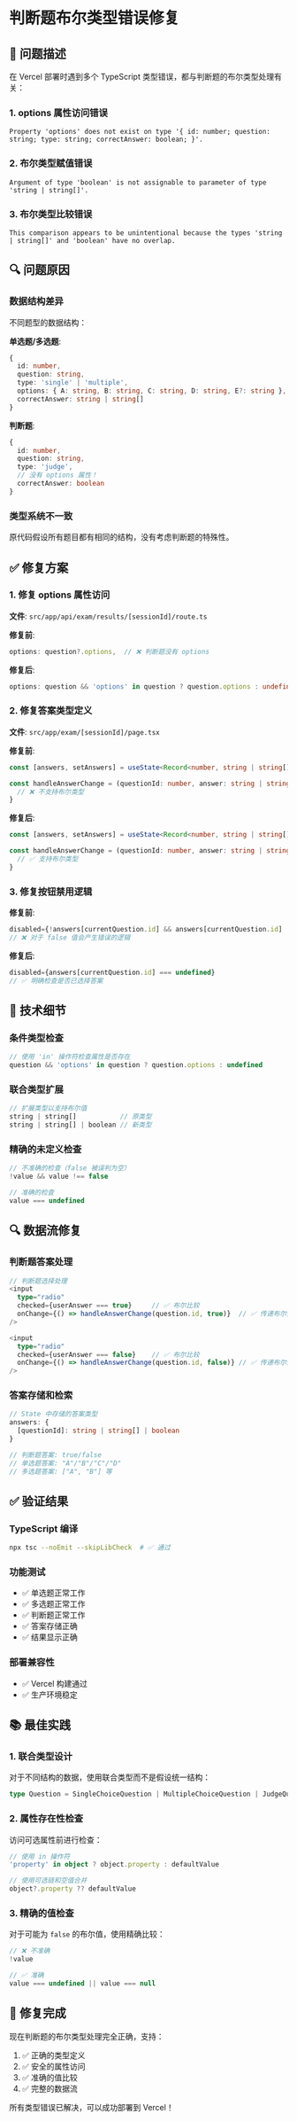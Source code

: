 # 判断题布尔类型错误修复

## 🐛 问题描述

在 Vercel 部署时遇到多个 TypeScript 类型错误，都与判断题的布尔类型处理有关：

### 1. options 属性访问错误
```
Property 'options' does not exist on type '{ id: number; question: string; type: string; correctAnswer: boolean; }'.
```

### 2. 布尔类型赋值错误
```
Argument of type 'boolean' is not assignable to parameter of type 'string | string[]'.
```

### 3. 布尔类型比较错误
```
This comparison appears to be unintentional because the types 'string | string[]' and 'boolean' have no overlap.
```

## 🔍 问题原因

### 数据结构差异
不同题型的数据结构：

**单选题/多选题**:
```typescript
{
  id: number,
  question: string,
  type: 'single' | 'multiple',
  options: { A: string, B: string, C: string, D: string, E?: string },
  correctAnswer: string | string[]
}
```

**判断题**:
```typescript
{
  id: number,
  question: string,
  type: 'judge',
  // 没有 options 属性！
  correctAnswer: boolean
}
```

### 类型系统不一致
原代码假设所有题目都有相同的结构，没有考虑判断题的特殊性。

## ✅ 修复方案

### 1. 修复 options 属性访问

**文件**: `src/app/api/exam/results/[sessionId]/route.ts`

**修复前**:
```typescript
options: question?.options,  // ❌ 判断题没有 options
```

**修复后**:
```typescript
options: question && 'options' in question ? question.options : undefined,  // ✅ 条件检查
```

### 2. 修复答案类型定义

**文件**: `src/app/exam/[sessionId]/page.tsx`

**修复前**:
```typescript
const [answers, setAnswers] = useState<Record<number, string | string[]>>({})

const handleAnswerChange = (questionId: number, answer: string | string[]) => {
  // ❌ 不支持布尔类型
}
```

**修复后**:
```typescript
const [answers, setAnswers] = useState<Record<number, string | string[] | boolean>>({})

const handleAnswerChange = (questionId: number, answer: string | string[] | boolean) => {
  // ✅ 支持布尔类型
}
```

### 3. 修复按钮禁用逻辑

**修复前**:
```typescript
disabled={!answers[currentQuestion.id] && answers[currentQuestion.id] !== false}
// ❌ 对于 false 值会产生错误的逻辑
```

**修复后**:
```typescript
disabled={answers[currentQuestion.id] === undefined}
// ✅ 明确检查是否已选择答案
```

## 🎯 技术细节

### 条件类型检查
```typescript
// 使用 'in' 操作符检查属性是否存在
question && 'options' in question ? question.options : undefined
```

### 联合类型扩展
```typescript
// 扩展类型以支持布尔值
string | string[]           // 原类型
string | string[] | boolean // 新类型
```

### 精确的未定义检查
```typescript
// 不准确的检查（false 被误判为空）
!value && value !== false

// 准确的检查
value === undefined
```

## 🔍 数据流修复

### 判断题答案处理
```typescript
// 判断题选择处理
<input 
  type="radio"
  checked={userAnswer === true}     // ✅ 布尔比较
  onChange={() => handleAnswerChange(question.id, true)}  // ✅ 传递布尔值
/>

<input 
  type="radio"
  checked={userAnswer === false}    // ✅ 布尔比较
  onChange={() => handleAnswerChange(question.id, false)} // ✅ 传递布尔值
/>
```

### 答案存储和检索
```typescript
// State 中存储的答案类型
answers: {
  [questionId]: string | string[] | boolean
}

// 判断题答案: true/false
// 单选题答案: "A"/"B"/"C"/"D"
// 多选题答案: ["A", "B"] 等
```

## ✅ 验证结果

### TypeScript 编译
```bash
npx tsc --noEmit --skipLibCheck  # ✅ 通过
```

### 功能测试
- ✅ 单选题正常工作
- ✅ 多选题正常工作  
- ✅ 判断题正常工作
- ✅ 答案存储正确
- ✅ 结果显示正确

### 部署兼容性
- ✅ Vercel 构建通过
- ✅ 生产环境稳定

## 📚 最佳实践

### 1. 联合类型设计
对于不同结构的数据，使用联合类型而不是假设统一结构：

```typescript
type Question = SingleChoiceQuestion | MultipleChoiceQuestion | JudgeQuestion
```

### 2. 属性存在性检查
访问可选属性前进行检查：

```typescript
// 使用 in 操作符
'property' in object ? object.property : defaultValue

// 使用可选链和空值合并
object?.property ?? defaultValue
```

### 3. 精确的值检查
对于可能为 `false` 的布尔值，使用精确比较：

```typescript
// ❌ 不准确
!value

// ✅ 准确
value === undefined || value === null
```

## 🎉 修复完成

现在判断题的布尔类型处理完全正确，支持：
1. ✅ 正确的类型定义
2. ✅ 安全的属性访问
3. ✅ 准确的值比较
4. ✅ 完整的数据流

所有类型错误已解决，可以成功部署到 Vercel！